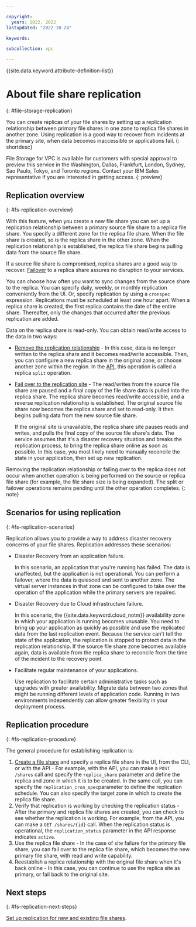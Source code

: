 ```yaml
---

copyright:
  years: 2022, 2022
lastupdated: "2022-10-24"

keywords:

subcollection: vpc

---
```


{{site.data.keyword.attribute-definition-list}}

# About file share replication
{: #file-storage-replication}

You can create replicas of your file shares by setting up a replication relationship between primary file shares in one zone to replica file shares in another zone. Using replication is a good way to recover from incidents at the primary site, when data becomes inaccessible or applications fail.
{: shortdesc}

File Storage for VPC is available for customers with special approval to preview this service in the Washington, Dallas, Frankfurt, London, Sydney, Sao Paulo, Tokyo, and Toronto regions. Contact your IBM Sales representative if you are interested in getting access.
{: preview}

## Replication overview
{: #fs-replication-overview}

With this feature, when you create a new file share you can set up a replication relationship between a primary source file share to a replica file share. You specify a different zone for the replica file share. When the file share is created, so is the replica share in the other zone. When the replication relationship is established, the replica file share begins pulling data from the source file share.

If a source file share is compromised, replica shares are a good way to recover. [Failover](/docs/vpc?topic=vpc-file-storage-failover) to a replica share assures no disruption to your services.

You can choose how often you want to sync changes from the source share to the replica. You can specify daily, weekly, or monthly replication conveniently from the UI. Or, specify replication by using a `cronspec` expression. Replications must be scheduled at least one hour apart. When a replica share is created, the first replica contains the date of the entire share. Thereafter, only the changes that occurred after the previous replication are added.

Data on the replica share is read-only. You can obtain read/write access to the data in two ways:

* [Remove the replication relationship](/docs/vpc?topic=vpc-file-storage-manage-replication) - In this case, data is no longer written to the replica share and it becomes read/write accessible. Then, you can configure a new replica share in the original zone, or choose another zone within the region. In the [API](/docs/vpc?topic=vpc-file-storage-failover&interface=ui#fs-failover-concepts), this operation is called a replica `split` operation.

* [Fail over to the replication site](/docs/vpc?topic=vpc-file-storage-failover&interface=ui) - The read/writes from the source file share are paused and a final copy of the file share data is pulled into the replica share. The replica share becomes read/write accessible, and a reverse replication relationship is established. The original source file share now becomes the replica share and set to read-only. It then begins pulling data from the new source file share.

   If the original site is unavailable, the replica share site pauses reads and writes, and pulls the final copy of the source file share's data. The service assumes that it's a disaster recovery situation and breaks the replication process, to bring the replica share online as soon as possible. In this case, you most likely need to manually reconcile the state in your application, then set up new replication.

Removing the replication relationship or failing over to the replica does not occur when another operation is being performed on the source or replica file share (for example, the file share size is being expanded). The split or failover operations remains pending until the other operation completes.
{: note}

## Scenarios for using replication
{: #fs-replication-scenarios}

Replication allows you to provide a way to address disaster recovery concerns of your file shares. Replication addresses these scenarios:

* Disaster Recovery from an application failure.

   In this scenario, an application that you're running has failed. The data is unaffected, but the application is not operational. You can perform a failover, where the data is quiesced and sent to another zone. The virtual server instances in that zone can be configured to take over the operation of the application while the primary servers are repaired.

* Disaster Recovery due to Cloud infrastructure failure.

   In this scenario, the {{site.data.keyword.cloud_notm}} availability zone in which your application is running becomes unusable. You need to bring up your application as quickly as possible and use the replicated data from the last replication event. Because the service can't tell the state of the application, the replication is stopped to protect data in the replication relationship. If the source file share zone becomes available again, data is available from the replica share to reconcile from the time of the incident to the recovery point.

* Facilitate regular maintenance of your applications.

   Use replication to facilitate certain administrative tasks such as upgrades with greater availability. Migrate data between two zones that might be running different levels of application code. Running in two environments independently can allow greater flexibility in your deployment process.

## Replication procedure
{: #fs-replication-procedure}

The general procedure for establishing replication is:

1. [Create a file share](/docs/vpc?topic=vpc-file-storage-create-replication&interface=ui) and specify a replica file share in the UI, from the CLI, or with the API - For example, with the API, you can make a `POST /shares` call and specify the `replica_share` parameter and define the replica and zone in which it is to be created. In the same call, you can specify the `replication_cron_spec`parameter to define the replication schedule. You can also specify the target zone in which to create the replica file share.
2. Verify that replication is working by checking the replication status - After the primary and replica file shares are created, you can check to see whether the replication is working. For example, from the API, you can make a `GET /shares/{id}` call. When the replication status is operational, the `replication_status` parameter in the API response indicates `active`.
3. Use the replica file share - In the case of site failure for the primary file share, you can fail over to the replica file share, which becomes the new primary file share, with read and write capability.
4. Reestablish a replica relationship with the original file share when it's back online - In this case, you can continue to use the replica site as primary, or fail back to the original site.

## Next steps
{: #fs-replication-next-steps}

[Set up replication for new and existing file shares](/docs/vpc?topic=vpc-file-storage-create-replication).
